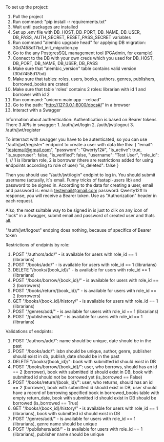 To set up the project:
1. Pull the project
2. Run command: "pip install -r requirements.txt"
3. Wait until packages are installed
4. Set up .env file with DB_HOST, DB_PORT, DB_NAME, DB_USER, DB_PASS, AUTH_SECRET, RESET_PASS_SECRET variables
5. Run command "alembic upgrade head" for applying DB migration: 30d7458d17bd_init_migration.py
6. Go to the any PostgresSQL management tool (PGAdmin, for example)
7. Connect to the DB with your own creds which you used for DB_HOST, DB_PORT, DB_NAME, DB_USER, DB_PASS
8. Make sure that "alembic_version" table contains valid version (30d7458d17bd)
9. Make sure that tables: roles, users, books, authors, genres, publishers, borrowed_books are crated
10. Make sure that table 'roles' contains 2 roles: librarian with id 1 and borrower with id 2
11. Run command: "uvicorn main:app --reload"
12. Go to the path: "http://127.0.0.1:8000/docs#/" in a browser
13. Interact with a Swagger

Information about authentication:
Authentication is based on Bearer tokens
    There 3 APIs in swagger:
    1. /auth/jwt/login
    2. /auth/jwt/logout
    3. /auth/jwt/register
    
To interract with swagger you have to be autenticated, so you can use "/auth/jwt/register" endpoint to create a user with data like this: 
{
  "email": "testemail@gmail.com",
  "password": "Qwerty12#",
  "is_active": true,
  "is_superuser": false,
  "is_verified": false,
  "username": "Test User",
  "role_id": 1, // 1 is librarian role, 2 is borrower (there are restrictions added for using endpoints according to role of user)
  "is_deleted": false
}

Then you should use "/auth/jwt/login" endpint to log in. You should submit username (actually, it`s email. Funny tricks of fastapi-users lib) and password to be signed in. According to the data for creating a user, email and password is:
email: testemail@gmail.com
password: Qwerty12#
In response, you will receive a Bearer token. Use as "Authorization" header in each request.

Also, the most suitable way to be signed in is just to clik on any icon of "lock" in a Swagger, submit email and password of created user and thats all.

"/auth/jwt/logout" endping does nothing, because of specifics of Bearer token

Restrictions of endpints by role:
1. POST "/authors/add/" - is available for users with role_id == 1 (librarians)
2. POST "/books/add/" - is available for users with role_id == 1 (librarians)
3. DELETE "/books/{book_id}/" - is available for users with role_id == 1 (librarians)
4. POST "/books/borrow/{book_id}/" - is available for users with role_id == 2 (borrowers)
5. POST "/books/return/{book_id}/" - is available for users with role_id == 2 (borrowers)
6. GET "/books/{book_id}/history/" - is available for users with role_id == 1 (librarians)
7. POST "/genres/add/" - is available for users with role_id == 1 (librarians)
8. POST "/publishers/add/" - is available for users with role_id == 1 (librarians)

Validations of endpints:
1. POST "/authors/add/": name should be unique, date should be in the past
2. POST "/books/add/": isbn should be unique, author, genre, publisher should exist in db, publish_date should be in the past
3. DELETE "/books/{book_id}/": book with submitted id should exist in DB
4. POST "/books/borrow/{book_id}/": user, who borrows, should has an id == 2 (borrower), book with submitted id should exist in DB, book with submitted id should not be borrowed yet (is_borrowed == False)
5. POST "/books/return/{book_id}/": user, who returns, should has an id == 2 (borrower), book with submitted id should exist in DB, user should have a record of borrowing specified book in borrowed_books table with empty return_date, book with submitted id should exist in DB should be borrowed (is_borrowed == True)
6. GET "/books/{book_id}/history/" - is available for users with role_id == 1 (librarians), book with submitted id should exist in DB
7. POST "/genres/add/" - is available for users with role_id == 1 (librarians), genre name should be unique
8. POST "/publishers/add/" - is available for users with role_id == 1 (librarians), publisher name should be unique



    
    

